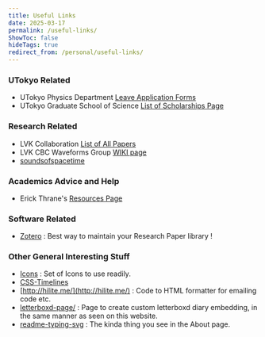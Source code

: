 ```yaml
---
title: Useful Links
date: 2025-03-17
permalink: /useful-links/
ShowToc: false
hideTags: true
redirect_from: /personal/useful-links/
---
```



### UTokyo Related

* UTokyo Physics Department [Leave Application Forms](https://www.phys.s.u-tokyo.ac.jp/g_info/40191/)
* UTokyo Graduate School of Science [List of Scholarships Page](https://www.phys.s.u-tokyo.ac.jp/scholarship/)

### Research Related

* LVK Collaboration [List of All Papers](https://pnp.ligo.org/ppcomm/Papers.html)
* LVK CBC Waveforms Group [WIKI page](https://wiki.ligo.org/CBC/Waveforms)
* [soundsofspacetime](https://www.soundsofspacetime.org/the-basics-of-binary-coalescence.html)

### Academics Advice and Help

* Erick Thrane's [Resources Page](https://users.monash.edu.au/~erict/Resources/)


### Software Related

* [Zotero](https://www.zotero.org/) : Best way to maintain your Research Paper library !


### Other General Interesting Stuff

* [Icons](https://iconbuddy.com/) : Set of Icons to use readily.
* [CSS-Timelines](https://freefrontend.com/css-timelines/)
* [http://hilite.me/](http://hilite.me/) : Code to HTML  formatter for emailing code etc.
* [letterboxd-page/](https://suyoggarg.com/letterboxd-page/) : Page to create custom letterboxd diary embedding, in the same manner as seen on this website.
* [readme-typing-svg](https://readme-typing-svg.herokuapp.com/demo/) : The kinda thing you see in the About page.